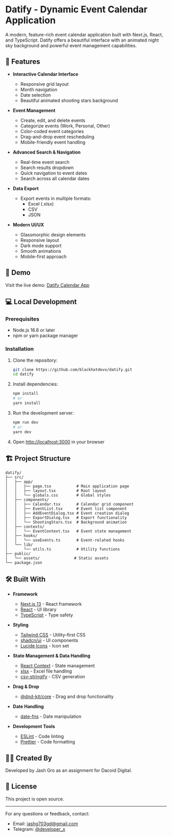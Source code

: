# Datify - Dynamic Event Calendar Application

A modern, feature-rich event calendar application built with Next.js, React, and TypeScript. Datify offers a beautiful interface with an animated night sky background and powerful event management capabilities.

## 🌟 Features

- **Interactive Calendar Interface**
  - Responsive grid layout
  - Month navigation
  - Date selection
  - Beautiful animated shooting stars background

- **Event Management**
  - Create, edit, and delete events
  - Categorize events (Work, Personal, Other)
  - Color-coded event categories
  - Drag-and-drop event rescheduling
  - Mobile-friendly event handling

- **Advanced Search & Navigation**
  - Real-time event search
  - Search results dropdown
  - Quick navigation to event dates
  - Search across all calendar dates

- **Data Export**
  - Export events in multiple formats:
    - Excel (.xlsx)
    - CSV
    - JSON

- **Modern UI/UX**
  - Glassmorphic design elements
  - Responsive layout
  - Dark mode support
  - Smooth animations
  - Mobile-first approach

## 🚀 Demo

Visit the live demo: [Datify Calendar App](https://bit.ly/datify-calendar)

## 💻 Local Development

### Prerequisites

- Node.js 16.8 or later
- npm or yarn package manager

### Installation

1. Clone the repository:
   ```bash
   git clone https://github.com/blackhatdevx/datify.git
   cd datify
   ```

2. Install dependencies:
   ```bash
   npm install
   # or
   yarn install
   ```

3. Run the development server:
   ```bash
   npm run dev
   # or
   yarn dev
   ```

4. Open [http://localhost:3000](http://localhost:3000) in your browser

## 🏗️ Project Structure

```
datify/
├── src/
│   ├── app/
│   │   ├── page.tsx           # Main application page
│   │   ├── layout.tsx         # Root layout
│   │   └── globals.css        # Global styles
│   ├── components/
│   │   ├── Calendar.tsx       # Calendar grid component
│   │   ├── EventList.tsx      # Event list component
│   │   ├── AddEventDialog.tsx # Event creation dialog
│   │   ├── ExportDialog.tsx   # Export functionality
│   │   └── ShootingStars.tsx  # Background animation
│   ├── contexts/
│   │   └── EventContext.tsx   # Event state management
│   ├── hooks/
│   │   └── useEvents.ts       # Event-related hooks
│   └── lib/
│       └── utils.ts           # Utility functions
├── public/
│   └── assets/               # Static assets
└── package.json
```

## 🛠️ Built With

- **Framework**
  - [Next.js 13](https://nextjs.org/) - React framework
  - [React](https://reactjs.org/) - UI library
  - [TypeScript](https://www.typescriptlang.org/) - Type safety

- **Styling**
  - [Tailwind CSS](https://tailwindcss.com/) - Utility-first CSS
  - [shadcn/ui](https://ui.shadcn.com/) - UI components
  - [Lucide Icons](https://lucide.dev/) - Icon set

- **State Management & Data Handling**
  - [React Context](https://reactjs.org/docs/context.html) - State management
  - [xlsx](https://www.npmjs.com/package/xlsx) - Excel file handling
  - [csv-stringify](https://www.npmjs.com/package/csv-stringify) - CSV generation

- **Drag & Drop**
  - [@dnd-kit/core](https://dndkit.com/) - Drag and drop functionality

- **Date Handling**
  - [date-fns](https://date-fns.org/) - Date manipulation

- **Development Tools**
  - [ESLint](https://eslint.org/) - Code linting
  - [Prettier](https://prettier.io/) - Code formatting

## 👨‍💻 Created By

Developed by Jash Gro as an assignment for Dacoid Digital.

## 📄 License

This project is open source.

---

For any questions or feedback, contact:
- Email: jashg703gd@gmail.com
- Telegram: [@developer_x](https://telegram.dog/deveioper_x)
